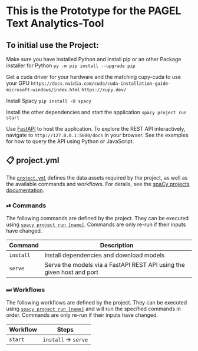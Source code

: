 # This is the Prototype for the PAGEL Text Analytics-Tool  

## To initial use the Project:

Make sure you have installed Python and install pip or an other Package installer for Python
`py -m pip install --upgrade pip`

Get a cuda driver for your hardware and the matching cupy-cuda to use your GPU
`https://docs.nvidia.com/cuda/cuda-installation-guide-microsoft-windows/index.html`
`https://cupy.dev/`

Install Spacy
`pip install -U spacy`

Install the other dependencies and start the application
`spacy project run start`

Use [FastAPI](https://fastapi.tiangolo.com/) to host the application. To explore the REST API interactively, navigate to `http://127.0.0.1:5000/docs` in your browser. See the examples for how to query the API using Python or JavaScript.

## 📋 project.yml

The [`project.yml`](project.yml) defines the data assets required by the
project, as well as the available commands and workflows. For details, see the
[spaCy projects documentation](https://spacy.io/usage/projects).

### ⏯ Commands

The following commands are defined by the project. They
can be executed using [`spacy project run [name]`](https://spacy.io/api/cli#project-run).
Commands are only re-run if their inputs have changed.

| Command | Description |
| --- | --- |
| `install` | Install dependencies and download models |
| `serve` | Serve the models via a FastAPI REST API using the given host and port |

### ⏭ Workflows

The following workflows are defined by the project. They
can be executed using [`spacy project run [name]`](https://spacy.io/api/cli#project-run)
and will run the specified commands in order. Commands are only re-run if their
inputs have changed.

| Workflow | Steps |
| --- | --- |
| `start` | `install` &rarr; `serve` |

